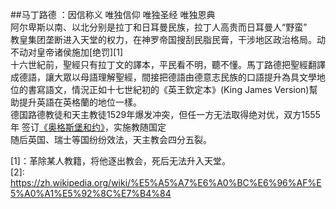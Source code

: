 

##马丁路德 ：因信称义  唯独信仰 唯独圣经 唯独恩典  
阿尔卑斯以南、以北分别是拉丁和日耳曼民族，拉丁人高贵而日耳曼人“野蛮”  
教皇集团垄断进入天堂的权力，在神罗帝国搜刮民脂民膏，干涉地区政治格局。动不动对皇帝诸侯施加[绝罚][1]  
十六世紀前，聖經只有拉丁文的譯本，平民看不明，聽不懂。馬丁路德把聖經翻譯成德語，讓大眾以母語理解聖經，間接把德語由德意志民族的口語提升為具文學地位的書寫語文，情況正如十七世紀初的《英王欽定本》(King James Version)幫助提升英語在英格蘭的地位一樣。  
德国路德教徒和天主教徒1529年爆发冲突，但任一方无法取得绝对优，双方1555年 签订[《奥格斯堡和约》](https://zh.wikipedia.org/wiki/%E5%A5%A7%E6%A0%BC%E6%96%AF%E5%A0%A1%E5%92%8C%E7%B4%84
)，实施教随国定  
随后英国、瑞士等国纷纷效法，天主教会四分五裂。



[1]：革除某人教籍，将他逐出教会，死后无法升入天堂。  
[2]: https://zh.wikipedia.org/wiki/%E5%A5%A7%E6%A0%BC%E6%96%AF%E5%A0%A1%E5%92%8C%E7%B4%84
